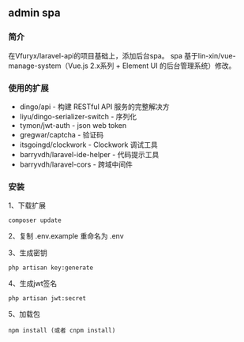 ##  admin spa 

### 简介

在Vfuryx/laravel-api的项目基础上，添加后台spa。
spa 基于lin-xin/vue-manage-system（Vue.js 2.x系列 + Element UI 的后台管理系统）修改。

### 使用的扩展

- dingo/api - 构建 RESTful API 服务的完整解决方
- liyu/dingo-serializer-switch - 序列化
- tymon/jwt-auth - json web token
- gregwar/captcha - 验证码
- itsgoingd/clockwork - Clockwork 调试工具
- barryvdh/laravel-ide-helper - 代码提示工具
- barryvdh/laravel-cors - 跨域中间件

### 安装
1、下载扩展

`
composer update
`

2、复制 .env.example 重命名为 .env

3、生成密钥

`
php artisan key:generate
`

4、生成jwt签名

`
php artisan jwt:secret
`

5、加载包

`
npm install (或者 cnpm install)
`


